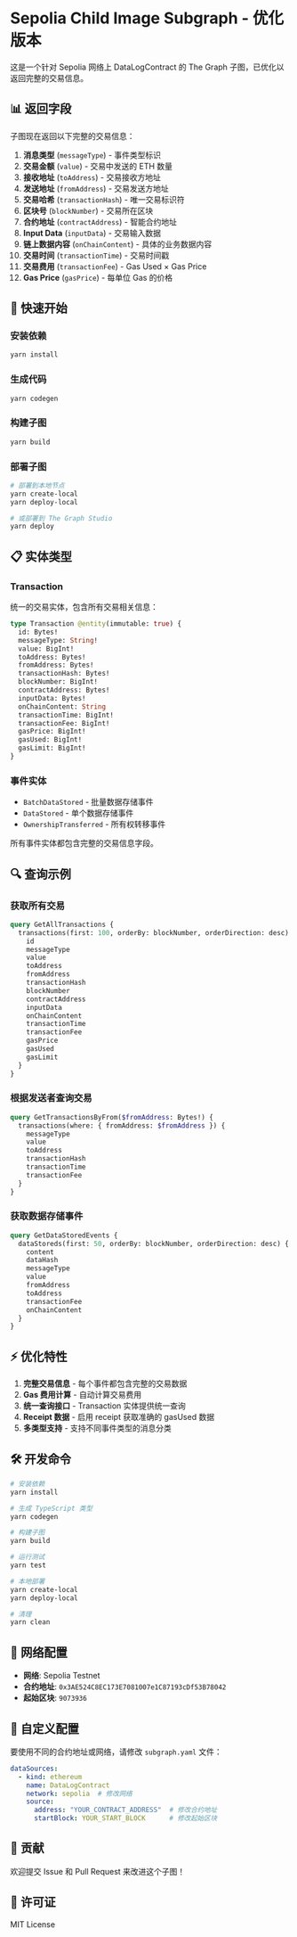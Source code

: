 # Sepolia Child Image Subgraph - 优化版本

这是一个针对 Sepolia 网络上 DataLogContract 的 The Graph 子图，已优化以返回完整的交易信息。

## 📊 返回字段

子图现在返回以下完整的交易信息：

1. **消息类型** (`messageType`) - 事件类型标识
2. **交易金额** (`value`) - 交易中发送的 ETH 数量
3. **接收地址** (`toAddress`) - 交易接收方地址
4. **发送地址** (`fromAddress`) - 交易发送方地址
5. **交易哈希** (`transactionHash`) - 唯一交易标识符
6. **区块号** (`blockNumber`) - 交易所在区块
7. **合约地址** (`contractAddress`) - 智能合约地址
8. **Input Data** (`inputData`) - 交易输入数据
9. **链上数据内容** (`onChainContent`) - 具体的业务数据内容
10. **交易时间** (`transactionTime`) - 交易时间戳
11. **交易费用** (`transactionFee`) - Gas Used × Gas Price
12. **Gas Price** (`gasPrice`) - 每单位 Gas 的价格

## 🚀 快速开始

### 安装依赖
```bash
yarn install
```

### 生成代码
```bash
yarn codegen
```

### 构建子图
```bash
yarn build
```

### 部署子图
```bash
# 部署到本地节点
yarn create-local
yarn deploy-local

# 或部署到 The Graph Studio
yarn deploy
```

## 📋 实体类型

### Transaction
统一的交易实体，包含所有交易相关信息：
```graphql
type Transaction @entity(immutable: true) {
  id: Bytes!
  messageType: String!
  value: BigInt!
  toAddress: Bytes!
  fromAddress: Bytes!
  transactionHash: Bytes!
  blockNumber: BigInt!
  contractAddress: Bytes!
  inputData: Bytes!
  onChainContent: String
  transactionTime: BigInt!
  transactionFee: BigInt!
  gasPrice: BigInt!
  gasUsed: BigInt!
  gasLimit: BigInt!
}
```

### 事件实体
- `BatchDataStored` - 批量数据存储事件
- `DataStored` - 单个数据存储事件  
- `OwnershipTransferred` - 所有权转移事件

所有事件实体都包含完整的交易信息字段。

## 🔍 查询示例

### 获取所有交易
```graphql
query GetAllTransactions {
  transactions(first: 100, orderBy: blockNumber, orderDirection: desc) {
    id
    messageType
    value
    toAddress
    fromAddress
    transactionHash
    blockNumber
    contractAddress
    inputData
    onChainContent
    transactionTime
    transactionFee
    gasPrice
    gasUsed
    gasLimit
  }
}
```

### 根据发送者查询交易
```graphql
query GetTransactionsByFrom($fromAddress: Bytes!) {
  transactions(where: { fromAddress: $fromAddress }) {
    messageType
    value
    toAddress
    transactionHash
    transactionTime
    transactionFee
  }
}
```

### 获取数据存储事件
```graphql
query GetDataStoredEvents {
  dataStoreds(first: 50, orderBy: blockNumber, orderDirection: desc) {
    content
    dataHash
    messageType
    value
    fromAddress
    toAddress
    transactionFee
    onChainContent
  }
}
```

## ⚡ 优化特性

1. **完整交易信息** - 每个事件都包含完整的交易数据
2. **Gas 费用计算** - 自动计算交易费用
3. **统一查询接口** - Transaction 实体提供统一查询
4. **Receipt 数据** - 启用 receipt 获取准确的 gasUsed 数据
5. **多类型支持** - 支持不同事件类型的消息分类

## 🛠️ 开发命令

```bash
# 安装依赖
yarn install

# 生成 TypeScript 类型
yarn codegen

# 构建子图
yarn build

# 运行测试
yarn test

# 本地部署
yarn create-local
yarn deploy-local

# 清理
yarn clean
```

## 📡 网络配置

- **网络**: Sepolia Testnet
- **合约地址**: `0x3AE524C8EC173E7081007e1C87193cDf53B78042`
- **起始区块**: `9073936`

## 🔧 自定义配置

要使用不同的合约地址或网络，请修改 `subgraph.yaml` 文件：

```yaml
dataSources:
  - kind: ethereum
    name: DataLogContract
    network: sepolia  # 修改网络
    source:
      address: "YOUR_CONTRACT_ADDRESS"  # 修改合约地址
      startBlock: YOUR_START_BLOCK      # 修改起始区块
```

## 🤝 贡献

欢迎提交 Issue 和 Pull Request 来改进这个子图！

## 📄 许可证

MIT License
